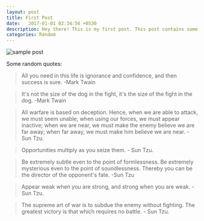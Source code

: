 ```yaml
---
layout: post
title: First Post
date:   2017-01-01 02:34:56 +0530
description: Hey there! This is my first post. This post contains some random quotes.
categories: Random
---
```


![sample post]({{site.baseurl}}/images/image-3.png)


Some random quotes:

> All you need in this life is ignorance and confidence, and then success is sure.  -Mark Twain

> It's not the size of the dog in the fight, it's the size of the fight in the dog.  -Mark Twain

> All warfare is based on deception. Hence, when we are able to attack, we must seem unable; when using our forces, we must appear inactive; when we are near, we must make the enemy believe we are far away; when far away, we must make him believe we are near.  - Sun Tzu.

> Opportunities multiply as you seize them.  - Sun Tzu.

> Be extremely subtle even to the point of formlessness. Be extremely mysterious even to the point of soundlessness. Thereby you can be the director of the opponent's fate.  -Sun Tzu

> Appear weak when you are strong, and strong when you are weak.  - Sun Tzu.

> The supreme art of war is to subdue the enemy without fighting. The greatest victory is that which requires no battle.  - Sun Tzu.
